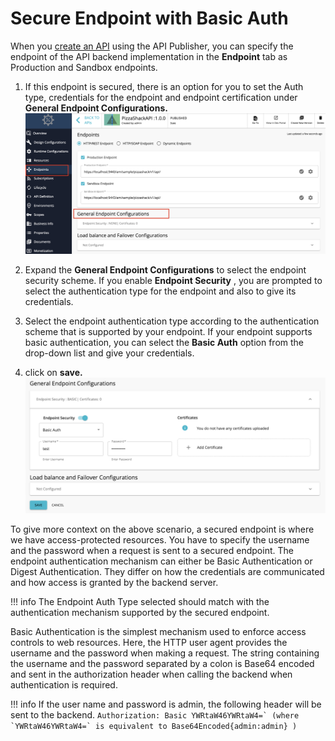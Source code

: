 # Secure Endpoint with Basic Auth

When you [create an API](../../../../Learn/DesignAPI/CreateAPI/create-a-rest-api.md) using the API Publisher, you can specify the endpoint of the API backend implementation in the **Endpoint** tab as Production and Sandbox endpoints.

1. If this endpoint is secured, there is an option for you to set the Auth type, credentials for the endpoint and endpoint certification under **General Endpoint Configurations.**
![general-endpoint-detail](../../../../assets/img/Learn/general-endpoint-detail.png)


2. Expand the **General Endpoint Configurations** to select the endpoint security scheme. If you enable **Endpoint Security** , you are prompted to select the authentication type for the endpoint and also to give its credentials.

3. Select the endpoint authentication type according to the authentication scheme that is supported by your endpoint. If your endpoint supports basic authentication, you can select the **Basic Auth** option from the drop-down list and give your credentials.
4. click on **save.**
![endpoint-security-type-basic](../../../../assets/img/Learn/endpoint-security-type-basic.png)

To give more context on the above scenario, a secured endpoint is where we have access-protected resources. You have to specify the username and the password when a request is sent to a secured endpoint. The endpoint authentication mechanism can either be Basic Authentication or Digest Authentication. They differ on how the credentials are communicated and how access is granted by the backend server.

!!! info
    The Endpoint Auth Type selected should match with the authentication mechanism supported by the secured endpoint.


Basic Authentication is the simplest mechanism used to enforce access controls to web resources. Here, the HTTP user agent provides the username and the password when making a request. The string containing the username and the password separated by a colon is Base64 encoded and sent in the authorization header when calling the backend when authentication is required.

!!! info
    If the user name and password is admin, the following header will be sent to the backend.
    ```
    Authorization: Basic YWRtaW46YWRtaW4=` (where `YWRtaW46YWRtaW4=` is equivalent to Base64Encoded{admin:admin} )
    ``` 
